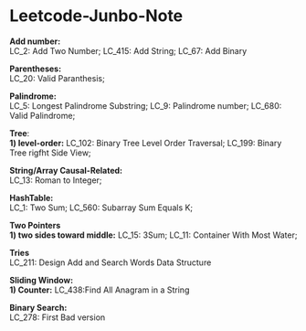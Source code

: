 # Leetcode-Junbo-Note
**Add number:**<br />
LC_2: Add Two Number; LC_415: Add String; LC_67: Add Binary

**Parentheses:**<br />
LC_20: Valid Paranthesis; 

**Palindrome:**<br />
LC_5: Longest Palindrome Substring; LC_9: Palindrome number; LC_680: Valid Palindrome; 

**Tree**: <br />
**1) level-order:**  LC_102: Binary Tree Level Order Traversal; LC_199: Binary Tree rigfht Side View; 

**String/Array Causal-Related:** <br />
LC_13: Roman to Integer; 

**HashTable:** <br />
LC_1: Two Sum; LC_560: Subarray Sum Equals K;

**Two Pointers**  <br />
**1) two sides toward middle:** LC_15: 3Sum; LC_11: Container With Most Water;

**Tries**  <br />
LC_211: Design Add and Search Words Data Structure

**Sliding Window:** <br />
**1) Counter:**  LC_438:Find All Anagram in a String

**Binary Search:** <br />
LC_278: First Bad version






